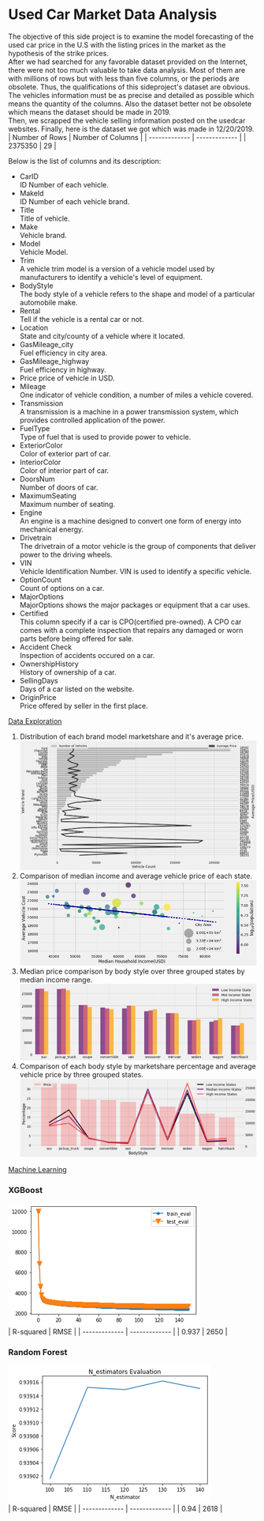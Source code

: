 # Used Car Market Data Analysis
The objective of this side project is to examine the model forecasting of the used car price in the U.S with the listing prices in the market as the hypothesis of the strike prices.  
After we had searched for any favorable dataset provided on the Internet, there were not too much valuable to take data analysis. Most of them are with millions of rows but with less than five columns, or the periods are obsolete.
Thus, the qualifications of this sideproject's dataset are obvious.   
The vehicles information must be as precise and detailed as possible which means the quantity of the columns. Also the dataset better not be obsolete which means the dataset should be made in 2019.  
Then, we scrapped the vehicle selling information posted on the usedcar websites.
Finally, here is the dataset we got which was made in 12/20/2019.  
| Number of Rows | Number of Columns |
| ------------- | ------------- |
|   2375350 |      29 |  

Below is the list of columns and its description:  
* CarID  
ID Number of each vehicle.  
* MakeId  
ID Number of each vehicle brand.  
* Title  
Title of vehicle.  
* Make   
Vehicle brand.  
* Model  
Vehicle Model.  
* Trim  
A vehicle trim model is a version of a vehicle model used by manufacturers to identify a vehicle's level of equipment.
* BodyStyle  
The body style of a vehicle refers to the shape and model of a particular automobile make.  
* Rental  
Tell if the vehicle is a rental car or not.  
* Location  
State and city/county of a vehicle where it located.  
* GasMileage_city  
Fuel efficiency in city area.  
* GasMileage_highway  
Fuel efficiency in highway.  
* Price
price of vehicle in USD.  
* Mileage  
One indicator of vehicle condition, a number of miles a vehicle covered.  
* Transmission  
A transmission is a machine in a power transmission system, which provides controlled application of the power.  
* FuelType  
Type of fuel that is used to provide power to vehicle.  
* ExteriorColor  
Color of exterior part of car.  
* InteriorColor  
Color of interior part of car.  
* DoorsNum  
Number of doors of car.  
* MaximumSeating  
Maximum number of seating.  
* Engine  
An engine is a machine designed to convert one form of energy into mechanical energy.  
* Drivetrain  
The drivetrain of a motor vehicle is the group of components that deliver power to the driving wheels.  
* VIN  
Vehicle Identification Number. VIN is used to identify a specific vehicle.  
* OptionCount  
Count of options on a car.  
* MajorOptions  
MajorOptions shows the major packages or equipment that a car uses.  
* Certified  
This column specify if a car is CPO(certified pre-owned). A CPO car comes with a complete inspection that repairs any damaged or worn parts before being offered for sale.  
* Accident Check  
Inspection of accidents occured on a car.  
* OwnershipHistory  
History of ownership of a car.  
* SellingDays  
Days of a car listed on the website.  
* OriginPrice  
Price offered by seller in the first place.  

[Data Exploration](Data_Cleaning_and_EDA.ipynb)
1. Distribution of each brand model marketshare and it's average price.  
![exp1](Images/Brand_price_count.png)
2. Comparison of median income and average vehicle price of each state.  
![exp2](Images/State_income_price.png)
3. Median price comparison by body style over three grouped states by median income range.  
![exp3](Images/bodystyle_price_state.png)
4. Comparison of each body style by marketshare percentage and average vehicle price by three grouped states. 
![exp4](Images/bodystyle_price_percentage.png)

[Machine Learning](Usedcar_ML.ipynb)
### XGBoost
![ML1](Images/gbtree_train_test.png)  
| R-squared | RMSE |
| ------------- | ------------- |
|   0.937 |      2650 |    
### Random Forest
![ML2](Images/RF_score.png)  
| R-squared | RMSE |
| ------------- | ------------- |
|   0.94 |      2618 |

